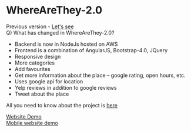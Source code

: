# WhereAreThey-2.0
Previous version - <a href="https://github.com/visrahane/WhereAreThey-1.0">Let's see</a><br>
Q) What has changed in WhereAreThey-2.0?
<ul>
	<li>Backend is now in NodeJs hosted on AWS</li>
<li>Frontend is a combination of AngularJS, Bootstrap-4.0, JQuery</li>
<li>Responsive design</a>
<li>More categories</li>
<li>Add favourites</li>
<li>Get more information about the place – google rating, open hours, etc. </li>
<li>Uses google api for location </li>
	<li>Yelp reviews in addition to google reviews</li>
<li>Tweet about the place </li>
</ul>
All you need to know about the project is <a href="https://github.com/visrahane/WhereAreThey-2.0/blob/master/HW8_Description.pdf">here</a>

<a href="https://www.youtube.com/watch?v=5OTM7qBMxfM"> Website Demo </a><br>
<a href="https://www.youtube.com/watch?v=mlR3Ve8rDg8">Mobile website demo</a>
